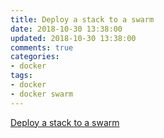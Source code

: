 ```yaml
---
title: Deploy a stack to a swarm
date: 2018-10-30 13:38:00
updated: 2018-10-30 13:38:00
comments: true
categories:
- docker
tags:
- docker
- docker swarm
---
```


[Deploy a stack to a swarm](https://docs.docker.com/engine/swarm/stack-deploy/)